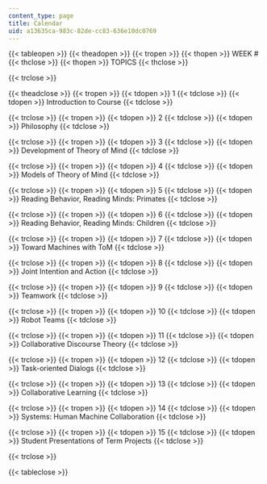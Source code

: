 ```yaml
---
content_type: page
title: Calendar
uid: a13635ca-983c-82de-cc83-636e10dc0769
---
```


{{< tableopen >}}
{{< theadopen >}}
{{< tropen >}}
{{< thopen >}}
WEEK #
{{< thclose >}}
{{< thopen >}}
TOPICS
{{< thclose >}}

{{< trclose >}}

{{< theadclose >}}
{{< tropen >}}
{{< tdopen >}}
1
{{< tdclose >}}
{{< tdopen >}}
Introduction to Course
{{< tdclose >}}

{{< trclose >}}
{{< tropen >}}
{{< tdopen >}}
2
{{< tdclose >}}
{{< tdopen >}}
Philosophy
{{< tdclose >}}

{{< trclose >}}
{{< tropen >}}
{{< tdopen >}}
3
{{< tdclose >}}
{{< tdopen >}}
Development of Theory of Mind
{{< tdclose >}}

{{< trclose >}}
{{< tropen >}}
{{< tdopen >}}
4
{{< tdclose >}}
{{< tdopen >}}
Models of Theory of Mind
{{< tdclose >}}

{{< trclose >}}
{{< tropen >}}
{{< tdopen >}}
5
{{< tdclose >}}
{{< tdopen >}}
Reading Behavior, Reading Minds: Primates
{{< tdclose >}}

{{< trclose >}}
{{< tropen >}}
{{< tdopen >}}
6
{{< tdclose >}}
{{< tdopen >}}
Reading Behavior, Reading Minds: Children
{{< tdclose >}}

{{< trclose >}}
{{< tropen >}}
{{< tdopen >}}
7
{{< tdclose >}}
{{< tdopen >}}
Toward Machines with ToM
{{< tdclose >}}

{{< trclose >}}
{{< tropen >}}
{{< tdopen >}}
8
{{< tdclose >}}
{{< tdopen >}}
Joint Intention and Action
{{< tdclose >}}

{{< trclose >}}
{{< tropen >}}
{{< tdopen >}}
9
{{< tdclose >}}
{{< tdopen >}}
Teamwork
{{< tdclose >}}

{{< trclose >}}
{{< tropen >}}
{{< tdopen >}}
10
{{< tdclose >}}
{{< tdopen >}}
Robot Teams
{{< tdclose >}}

{{< trclose >}}
{{< tropen >}}
{{< tdopen >}}
11
{{< tdclose >}}
{{< tdopen >}}
Collaborative Discourse Theory
{{< tdclose >}}

{{< trclose >}}
{{< tropen >}}
{{< tdopen >}}
12
{{< tdclose >}}
{{< tdopen >}}
Task-oriented Dialogs
{{< tdclose >}}

{{< trclose >}}
{{< tropen >}}
{{< tdopen >}}
13
{{< tdclose >}}
{{< tdopen >}}
Collaborative Learning
{{< tdclose >}}

{{< trclose >}}
{{< tropen >}}
{{< tdopen >}}
14
{{< tdclose >}}
{{< tdopen >}}
Systems: Human Machine Collaboration
{{< tdclose >}}

{{< trclose >}}
{{< tropen >}}
{{< tdopen >}}
15
{{< tdclose >}}
{{< tdopen >}}
Student Presentations of Term Projects
{{< tdclose >}}

{{< trclose >}}

{{< tableclose >}}